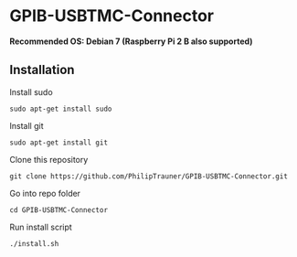 # GPIB-USBTMC-Connector
**Recommended OS: Debian 7 (Raspberry Pi 2 B also supported)**

## Installation
Install sudo
```
sudo apt-get install sudo
```
Install git
```
sudo apt-get install git
```
Clone this repository
```
git clone https://github.com/PhilipTrauner/GPIB-USBTMC-Connector.git
```
Go into repo folder
```
cd GPIB-USBTMC-Connector
```
Run install script
```
./install.sh
```